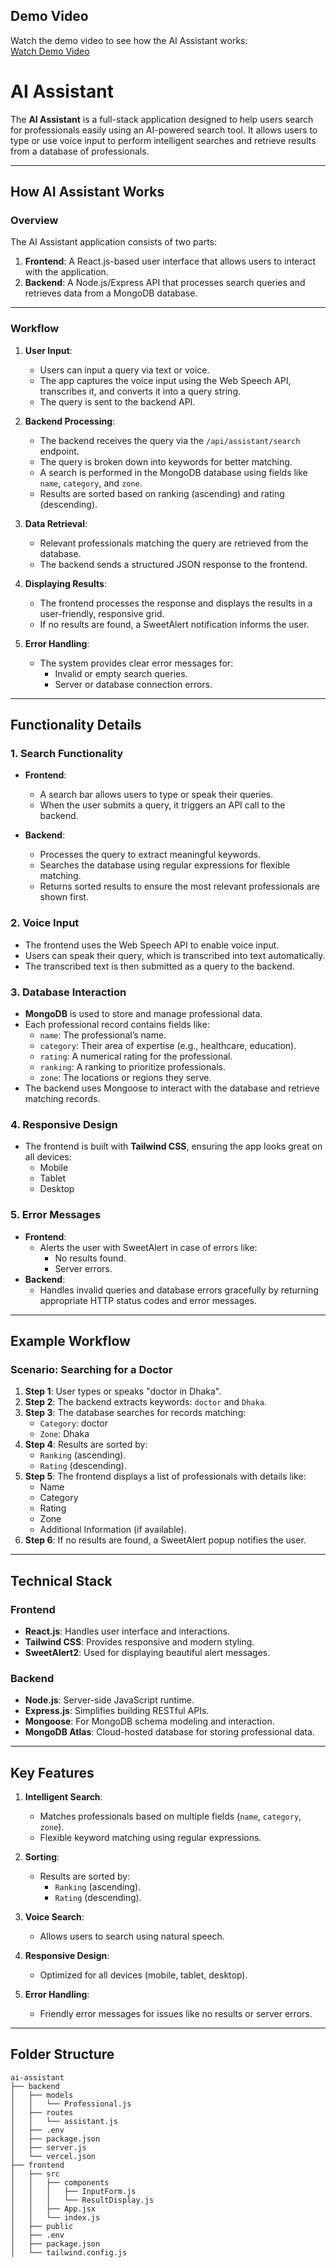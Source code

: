 ## Demo Video

Watch the demo video to see how the AI Assistant works:  
[Watch Demo Video](https://drive.google.com/file/d/1vvF1Npf_c3o6y7jYQRGvszMTPV-CS_ed/view?usp=sharing)

# AI Assistant

The **AI Assistant** is a full-stack application designed to help users search for professionals easily using an AI-powered search tool. It allows users to type or use voice input to perform intelligent searches and retrieve results from a database of professionals.

---

## How AI Assistant Works

### Overview

The AI Assistant application consists of two parts:
1. **Frontend**: A React.js-based user interface that allows users to interact with the application.
2. **Backend**: A Node.js/Express API that processes search queries and retrieves data from a MongoDB database.

---

### Workflow

1. **User Input**:
   - Users can input a query via text or voice.
   - The app captures the voice input using the Web Speech API, transcribes it, and converts it into a query string.
   - The query is sent to the backend API.

2. **Backend Processing**:
   - The backend receives the query via the `/api/assistant/search` endpoint.
   - The query is broken down into keywords for better matching.
   - A search is performed in the MongoDB database using fields like `name`, `category`, and `zone`.
   - Results are sorted based on ranking (ascending) and rating (descending).

3. **Data Retrieval**:
   - Relevant professionals matching the query are retrieved from the database.
   - The backend sends a structured JSON response to the frontend.

4. **Displaying Results**:
   - The frontend processes the response and displays the results in a user-friendly, responsive grid.
   - If no results are found, a SweetAlert notification informs the user.

5. **Error Handling**:
   - The system provides clear error messages for:
     - Invalid or empty search queries.
     - Server or database connection errors.

---

## Functionality Details

### 1. Search Functionality

- **Frontend**:
  - A search bar allows users to type or speak their queries.
  - When the user submits a query, it triggers an API call to the backend.

- **Backend**:
  - Processes the query to extract meaningful keywords.
  - Searches the database using regular expressions for flexible matching.
  - Returns sorted results to ensure the most relevant professionals are shown first.

### 2. Voice Input

- The frontend uses the Web Speech API to enable voice input.
- Users can speak their query, which is transcribed into text automatically.
- The transcribed text is then submitted as a query to the backend.

### 3. Database Interaction

- **MongoDB** is used to store and manage professional data.
- Each professional record contains fields like:
  - `name`: The professional’s name.
  - `category`: Their area of expertise (e.g., healthcare, education).
  - `rating`: A numerical rating for the professional.
  - `ranking`: A ranking to prioritize professionals.
  - `zone`: The locations or regions they serve.
- The backend uses Mongoose to interact with the database and retrieve matching records.

### 4. Responsive Design

- The frontend is built with **Tailwind CSS**, ensuring the app looks great on all devices:
  - Mobile
  - Tablet
  - Desktop

### 5. Error Messages

- **Frontend**:
  - Alerts the user with SweetAlert in case of errors like:
    - No results found.
    - Server errors.
- **Backend**:
  - Handles invalid queries and database errors gracefully by returning appropriate HTTP status codes and error messages.

---

## Example Workflow

### Scenario: Searching for a Doctor

1. **Step 1**: User types or speaks "doctor in Dhaka".
2. **Step 2**: The backend extracts keywords: `doctor` and `Dhaka`.
3. **Step 3**: The database searches for records matching:
   - `Category`: doctor
   - `Zone`: Dhaka
4. **Step 4**: Results are sorted by:
   - `Ranking` (ascending).
   - `Rating` (descending).
5. **Step 5**: The frontend displays a list of professionals with details like:
   - Name
   - Category
   - Rating
   - Zone
   - Additional Information (if available).
6. **Step 6**: If no results are found, a SweetAlert popup notifies the user.

---

## Technical Stack

### Frontend

- **React.js**: Handles user interface and interactions.
- **Tailwind CSS**: Provides responsive and modern styling.
- **SweetAlert2**: Used for displaying beautiful alert messages.

### Backend

- **Node.js**: Server-side JavaScript runtime.
- **Express.js**: Simplifies building RESTful APIs.
- **Mongoose**: For MongoDB schema modeling and interaction.
- **MongoDB Atlas**: Cloud-hosted database for storing professional data.

---

## Key Features

1. **Intelligent Search**:
   - Matches professionals based on multiple fields (`name`, `category`, `zone`).
   - Flexible keyword matching using regular expressions.

2. **Sorting**:
   - Results are sorted by:
     - `Ranking` (ascending).
     - `Rating` (descending).

3. **Voice Search**:
   - Allows users to search using natural speech.

4. **Responsive Design**:
   - Optimized for all devices (mobile, tablet, desktop).

5. **Error Handling**:
   - Friendly error messages for issues like no results or server errors.

---

## Folder Structure

```plaintext
ai-assistant
├── backend
│   ├── models
│   │   └── Professional.js
│   ├── routes
│   │   └── assistant.js
│   ├── .env
│   ├── package.json
│   ├── server.js
│   └── vercel.json
├── frontend
│   ├── src
│   │   ├── components
│   │   │   ├── InputForm.js
│   │   │   └── ResultDisplay.js
│   │   ├── App.jsx
│   │   └── index.js
│   ├── public
│   ├── .env
│   ├── package.json
│   └── tailwind.config.js
